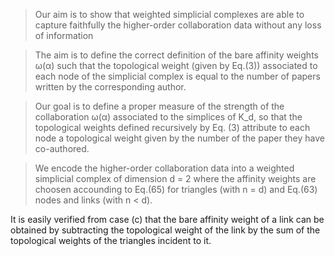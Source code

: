 

> Our aim is to show that weighted simplicial complexes are able to capture faithfully the higher-order collaboration data without any loss of information


> The aim is to define the correct definition of the bare affinity weights ω(α) such that the topological weight (given by Eq.(3)) associated to each node of the simplicial complex is equal to the number of papers written by the corresponding author.

> Our goal is to define a proper measure of the strength of the collaboration ω(α) associated to the simplices of K_d, so that the topological weights defined recursively by Eq. (3) attribute to each node a topological weight given by the number of the paper they have co-authored.

> We encode the higher-order collaboration data into a weighted simplicial complex of dimension d = 2 where the affinity weights are choosen accounding to Eq.(65) for triangles (with n = d) and Eq.(63) nodes and links (with n < d).

 It is easily verified from case
(c) that the bare affinity weight of a link can be obtained by
subtracting the topological weight of the link by the sum of
the topological weights of the triangles incident to it.